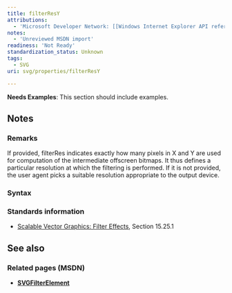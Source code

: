 ```yaml
---
title: filterResY
attributions:
  - 'Microsoft Developer Network: [[Windows Internet Explorer API reference](http://msdn.microsoft.com/en-us/library/ie/hh828809%28v=vs.85%29.aspx) Article]'
notes:
  - 'Unreviewed MSDN import'
readiness: 'Not Ready'
standardization_status: Unknown
tags:
  - SVG
uri: svg/properties/filterResY

---
```

**Needs Examples**: This section should include examples.

## Notes

### Remarks

If provided, filterRes indicates exactly how many pixels in X and Y are used for computation of the intermediate offscreen bitmaps. It thus defines a particular resolution at which the filtering is performed. If it is not provided, the user agent picks a suitable resolution appropriate to the output device.

### Syntax

### Standards information

-   [Scalable Vector Graphics: Filter Effects](http://go.microsoft.com/fwlink/p/?linkid=226062), Section 15.25.1

## See also

### Related pages (MSDN)

-   [**SVGFilterElement**](/svg/elements/filter)
